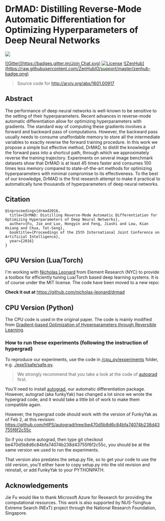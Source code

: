 # DrMAD: Distilling Reverse-Mode Automatic Differentiation for Optimizing Hyperparameters of Deep Neural Networks

![](https://github.com/bigaidream-projects/drmad/blob/master/shortcut.jpg)

[![Gitter](https://badges.gitter.im/Join Chat.svg)](https://gitter.im/bigaidream/drmad?utm_source=badge&utm_medium=badge&utm_campaign=pr-badge&utm_content=badge)
[![License](http://img.shields.io/badge/license-MIT-brightgreen.svg?style=flat)](LICENSE.md)
[![ZenHub] (https://raw.githubusercontent.com/ZenHubIO/support/master/zenhub-badge.png)](https://zenhub.io)

> Source code for http://arxiv.org/abs/1601.00917

## Abstract

The performance of deep neural networks is well-known to be sensitive to the setting of their hyperparameters. Recent advances in reverse-mode automatic differentiation allow for optimizing hyperparameters with gradients. The standard way of computing these gradients involves a forward and backward pass of computations. However, the backward pass usually needs to consume unaffordable memory to store all the intermediate variables to exactly reverse the forward training procedure. In this work we propose a simple but effective method, DrMAD, to distill the knowledge of the forward pass into a shortcut path, through which we approximately reverse the training trajectory. Experiments on several image benchmark datasets show that DrMAD is at least 45 times faster and consumes 100 times less memory compared to state-of-the-art methods for optimizing hyperparameters with minimal compromise to its effectiveness. To the best of our knowledge, DrMAD is the first research attempt to make it practical to automatically tune thousands of hyperparameters of deep neural networks.

## Citation
```
@inproceedings{drmad2016,
  title={DrMAD: Distilling Reverse-Mode Automatic Differentiation for Optimizing Hyperparameters of Deep Neural Networks},
  author={Fu, Jie and Luo, Hongyin and Feng, Jiashi and Low, Kian Hsiang and Chua, Tat-Seng},
  booktitle={Proceedings of the 25th International Joint Conference on Artificial Intelligence},
  year={2016}
}

```

## GPU Version (Lua/Torch)

I'm working with [Nicholas Leonard](https://github.com/nicholas-leonard) from Element Research (NYC) to provide a toolbox for efficiently tuning Lua/Torch based deep learning systems. It is of course under the MIT license. The code have been moved to a new repo:

**Check it out at** https://github.com/nicholas-leonard/drmad

## CPU Version (Python)

The CPU code is used in the original paper. The code is mainly modified from [Gradient-based Optimization of Hyperparameters through Reversible Learning](https://github.com/HIPS/hypergrad/). 

### How to run these experiments (following the instruction of hypergrad)

To reproduce our experiments, use the code in [/cpu_py/experiments](https://github.com/bigaidream-projects/drmad/tree/master/cpu_py/experiments) folder, e.g. [./exp1/safe/safe.py](https://github.com/bigaidream-projects/drmad/blob/master/cpu_py/experiments/exp1/safe/safe.py). 

> We strongly recommend that you take a look at the code of [autograd](https://github.com/HIPS/autograd) first. 

You'll need to install [autograd](https://github.com/HIPS/autograd), our automatic differentiation package.
However, autograd (aka funkyYak) has changed a lot since we wrote the hypergrad code, and it would take a little bit of work to make them compatible again.

However, the hypergrad code should work with the version of FunkyYak as of Feb 2, at this revision:
https://github.com/HIPS/autograd/tree/be470d5b8d6c84bfa74074b238d43755f6f2c55c

So if you clone autograd, then type
git checkout be470d5b8d6c84bfa74074b238d43755f6f2c55c,
you should be at the same version we used to run the experiments.

That version also predates the setup.py file, so to get your code to use the old version, you'll either have to copy setup.py into the old revision and reinstall, or add FunkyYak to your PYTHONPATH.


## Acknowledgements
Jie Fu would like to thank Microsoft Azure for Research for providing the computational resources. This work is also supported by NUS-Tsinghua Extreme Search (NExT) project through the National Research Foundation, Singapore.